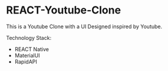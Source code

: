 # REACT-Youtube-Clone

This is a Youtube Clone with a UI Designed inspired by Youtube.

Technology Stack:
- REACT Native 
- MaterialUI
- RapidAPI
